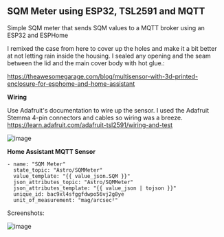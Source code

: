 ## SQM Meter using ESP32, TSL2591 and MQTT

Simple SQM meter that sends SQM values to a MQTT broker using an ESP32 and ESPHome

I remixed the case from here to cover up the holes and make it a bit better at not letting rain inside the housing. I sealed any opening and the seam between the lid and the main cover body with hot glue.:

https://theawesomegarage.com/blog/multisensor-with-3d-printed-enclosure-for-esphome-and-home-assistant

**Wiring**

Use Adafruit's documentation to wire up the sensor. I used the Adafruit Stemma 4-pin connectors and cables so wiring was a breeze.
https://learn.adafruit.com/adafruit-tsl2591/wiring-and-test

![image](https://github.com/chvvkumar/ESP32-TSL2591-MQTT-SQM/assets/16548147/fe016c09-51f3-4132-8bee-128670cd174f)


**Home Assistant MQTT Sensor**

    - name: "SQM Meter"
      state_topic: "Astro/SQMMeter"
      value_template: "{{ value_json.SQM }}"
      json_attributes_topic: "Astro/SQMMeter"
      json_attributes_template: "{{ value_json | tojson }}"
      unique_id: bac9xl4sfggfdwpo56vj2g8ye
      unit_of_measurement: "mag/arcsec²"


Screenshots:

![image](https://github.com/chvvkumar/ESP32-TSL2591-MQTT-SQM/assets/16548147/3af5694d-77a5-41e7-b100-ee946fabea12)

